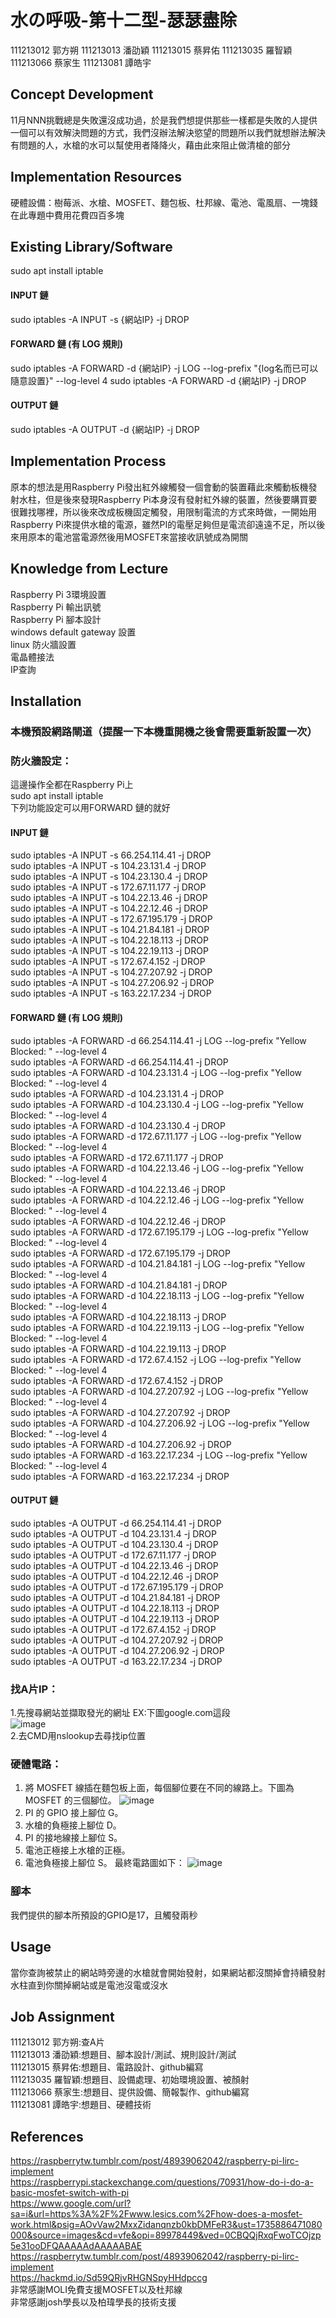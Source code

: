 # 水の呼吸-第十二型-瑟瑟盡除
111213012 郭方朔
111213013 潘劭穎
111213015 蔡昇佑
111213035 羅智穎
111213066 蔡家生
111213081 譚皓宇

## Concept Development

<!-- Why does your team want to build this idea/project?  -->
11月NNN挑戰總是失敗還沒成功過，於是我們想提供那些一樣都是失敗的人提供一個可以有效解決問題的方式，我們沒辦法解決慾望的問題所以我們就想辦法解決有問題的人，水槍的水可以幫使用者降降火，藉由此來阻止做清槍的部分

## Implementation Resources

<!-- e.g., How many Raspberry Pi? How much you spent on these resources? -->
硬體設備：樹莓派、水槍、MOSFET、麵包板、杜邦線、電池、電風扇、一塊錢  
在此專題中費用花費四百多塊
## Existing Library/Software

<!-- Which libraries do you use while you implement the project -->
sudo apt install iptable
#### INPUT 鏈
sudo iptables -A INPUT -s {網站IP} -j DROP

#### FORWARD 鏈 (有 LOG 規則)
sudo iptables -A FORWARD -d {網站IP} -j LOG --log-prefix "{log名而已可以隨意設置}" --log-level 4
sudo iptables -A FORWARD -d {網站IP} -j DROP

#### OUTPUT 鏈
sudo iptables -A OUTPUT -d {網站IP} -j DROP

## Implementation Process

<!-- What kind of problems you encounter, and how did you resolve the issue? -->
原本的想法是用Raspberry Pi發出紅外線觸發一個會動的裝置藉此來觸動板機發射水柱，但是後來發現Raspberry Pi本身沒有發射紅外線的裝置，然後要購買要很難找哪裡，所以後來改成板機固定觸發，用限制電流的方式來時做，一開始用Raspberry Pi來提供水槍的電源，雖然PI的電壓足夠但是電流卻遠遠不足，所以後來用原本的電池當電源然後用MOSFET來當接收訊號成為開關
## Knowledge from Lecture

<!-- What kind of knowledge did you use on this project? -->
Raspberry Pi 3環境設置  
Raspberry Pi 輸出訊號  
Raspberry Pi 腳本設計  
windows default gateway 設置  
linux 防火牆設置  
電晶體接法  
IP查詢
  

## Installation

<!-- How do the user install with your project? -->
### 本機預設網路閘道（提醒一下本機重開機之後會需要重新設置一次）



### 防火牆設定：  
這邊操作全都在Raspberry Pi上  
sudo apt install iptable  
下列功能設定可以用FORWARD 鏈的就好
#### INPUT 鏈
sudo iptables -A INPUT -s 66.254.114.41 -j DROP  
sudo iptables -A INPUT -s 104.23.131.4 -j DROP  
sudo iptables -A INPUT -s 104.23.130.4 -j DROP  
sudo iptables -A INPUT -s 172.67.11.177 -j DROP  
sudo iptables -A INPUT -s 104.22.13.46 -j DROP  
sudo iptables -A INPUT -s 104.22.12.46 -j DROP  
sudo iptables -A INPUT -s 172.67.195.179 -j DROP  
sudo iptables -A INPUT -s 104.21.84.181 -j DROP  
sudo iptables -A INPUT -s 104.22.18.113 -j DROP  
sudo iptables -A INPUT -s 104.22.19.113 -j DROP  
sudo iptables -A INPUT -s 172.67.4.152 -j DROP  
sudo iptables -A INPUT -s 104.27.207.92 -j DROP  
sudo iptables -A INPUT -s 104.27.206.92 -j DROP  
sudo iptables -A INPUT -s 163.22.17.234 -j DROP  

#### FORWARD 鏈 (有 LOG 規則)
sudo iptables -A FORWARD -d 66.254.114.41 -j LOG --log-prefix "Yellow Blocked: " --log-level 4  
sudo iptables -A FORWARD -d 66.254.114.41 -j DROP  
sudo iptables -A FORWARD -d 104.23.131.4 -j LOG --log-prefix "Yellow Blocked: " --log-level 4  
sudo iptables -A FORWARD -d 104.23.131.4 -j DROP  
sudo iptables -A FORWARD -d 104.23.130.4 -j LOG --log-prefix "Yellow Blocked: " --log-level 4  
sudo iptables -A FORWARD -d 104.23.130.4 -j DROP  
sudo iptables -A FORWARD -d 172.67.11.177 -j LOG --log-prefix "Yellow Blocked: " --log-level 4  
sudo iptables -A FORWARD -d 172.67.11.177 -j DROP  
sudo iptables -A FORWARD -d 104.22.13.46 -j LOG --log-prefix "Yellow Blocked: " --log-level 4  
sudo iptables -A FORWARD -d 104.22.13.46 -j DROP  
sudo iptables -A FORWARD -d 104.22.12.46 -j LOG --log-prefix "Yellow Blocked: " --log-level 4  
sudo iptables -A FORWARD -d 104.22.12.46 -j DROP  
sudo iptables -A FORWARD -d 172.67.195.179 -j LOG --log-prefix "Yellow Blocked: " --log-level 4  
sudo iptables -A FORWARD -d 172.67.195.179 -j DROP  
sudo iptables -A FORWARD -d 104.21.84.181 -j LOG --log-prefix "Yellow Blocked: " --log-level 4  
sudo iptables -A FORWARD -d 104.21.84.181 -j DROP  
sudo iptables -A FORWARD -d 104.22.18.113 -j LOG --log-prefix "Yellow Blocked: " --log-level 4  
sudo iptables -A FORWARD -d 104.22.18.113 -j DROP  
sudo iptables -A FORWARD -d 104.22.19.113 -j LOG --log-prefix "Yellow Blocked: " --log-level 4  
sudo iptables -A FORWARD -d 104.22.19.113 -j DROP  
sudo iptables -A FORWARD -d 172.67.4.152 -j LOG --log-prefix "Yellow Blocked: " --log-level 4  
sudo iptables -A FORWARD -d 172.67.4.152 -j DROP  
sudo iptables -A FORWARD -d 104.27.207.92 -j LOG --log-prefix "Yellow Blocked: " --log-level 4  
sudo iptables -A FORWARD -d 104.27.207.92 -j DROP  
sudo iptables -A FORWARD -d 104.27.206.92 -j LOG --log-prefix "Yellow Blocked: " --log-level 4  
sudo iptables -A FORWARD -d 104.27.206.92 -j DROP  
sudo iptables -A FORWARD -d 163.22.17.234 -j LOG --log-prefix "Yellow Blocked: " --log-level 4  
sudo iptables -A FORWARD -d 163.22.17.234 -j DROP  

#### OUTPUT 鏈
sudo iptables -A OUTPUT -d 66.254.114.41 -j DROP  
sudo iptables -A OUTPUT -d 104.23.131.4 -j DROP  
sudo iptables -A OUTPUT -d 104.23.130.4 -j DROP  
sudo iptables -A OUTPUT -d 172.67.11.177 -j DROP  
sudo iptables -A OUTPUT -d 104.22.13.46 -j DROP  
sudo iptables -A OUTPUT -d 104.22.12.46 -j DROP  
sudo iptables -A OUTPUT -d 172.67.195.179 -j DROP  
sudo iptables -A OUTPUT -d 104.21.84.181 -j DROP  
sudo iptables -A OUTPUT -d 104.22.18.113 -j DROP  
sudo iptables -A OUTPUT -d 104.22.19.113 -j DROP  
sudo iptables -A OUTPUT -d 172.67.4.152 -j DROP  
sudo iptables -A OUTPUT -d 104.27.207.92 -j DROP  
sudo iptables -A OUTPUT -d 104.27.206.92 -j DROP  
sudo iptables -A OUTPUT -d 163.22.17.234 -j DROP


### 找A片IP：
1.先搜尋網站並擷取發光的網址 EX:下圖google.com這段  
![image](https://github.com/user-attachments/assets/482c0fa0-2c4e-4209-9576-0c740ceb0ba2)  
2.去CMD用nslookup去尋找ip位置

### 硬體電路：
1. 將 MOSFET 線插在麵包板上面，每個腳位要在不同的線路上。下圖為 MOSFET 的三個腳位。
![image](https://github.com/user-attachments/assets/e01f7153-f6b0-44af-90c0-5ce4a75ea38b)
2. PI 的 GPIO 接上腳位 G。
3. 水槍的負極接上腳位 D。
4. PI 的接地線接上腳位 S。
5. 電池正極接上水槍的正極。
6. 電池負極接上腳位 S。
最終電路圖如下：
![image](https://github.com/user-attachments/assets/5cd73c2c-f89d-4ecf-a5df-f848524f9f5e)

### 腳本
我們提供的腳本所預設的GPIO是17，且觸發兩秒
## Usage

<!-- How to use your project -->
當你查詢被禁止的網站時旁邊的水槍就會開始發射，如果網站都沒關掉會持續發射水柱直到你關掉網站或是電池沒電或沒水

## Job Assignment
111213012 郭方朔:查A片  
111213013 潘劭穎:想題目、腳本設計/測試、規則設計/測試  
111213015 蔡昇佑:想題目、電路設計、github編寫  
111213035 羅智穎:想題目、設備處理、初始環境設置、被顏射  
111213066 蔡家生:想題目、提供設備、簡報製作、github編寫  
111213081 譚皓宇:想題目、硬體技術  
## References
https://raspberrytw.tumblr.com/post/48939062042/raspberry-pi-lirc-implement  
https://raspberrypi.stackexchange.com/questions/70931/how-do-i-do-a-basic-mosfet-switch-with-pi  
https://www.google.com/url?sa=i&url=https%3A%2F%2Fwww.lesics.com%2Fhow-does-a-mosfet-work.html&psig=AOvVaw2MxxZidanqnzb0kbDMFeR3&ust=1735886471080000&source=images&cd=vfe&opi=89978449&ved=0CBQQjRxqFwoTCOjzp5e31ooDFQAAAAAdAAAAABAE  
https://raspberrytw.tumblr.com/post/48939062042/raspberry-pi-lirc-implement  
https://hackmd.io/Sd59QRjvRHGNSpyHHdpccg  
非常感謝MOLI免費支援MOSFET以及杜邦線  
非常感謝josh學長以及柏瑋學長的技術支援
